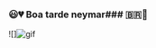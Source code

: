 ### 😃💔 Boa tarde neymar### 🇧🇷🎱

![]![gif](https://github.com/duduzin-toddyn/duduzin-toddyn/assets/143807417/a24d8c32-a68d-47a0-a995-a13a7c3b505b)



